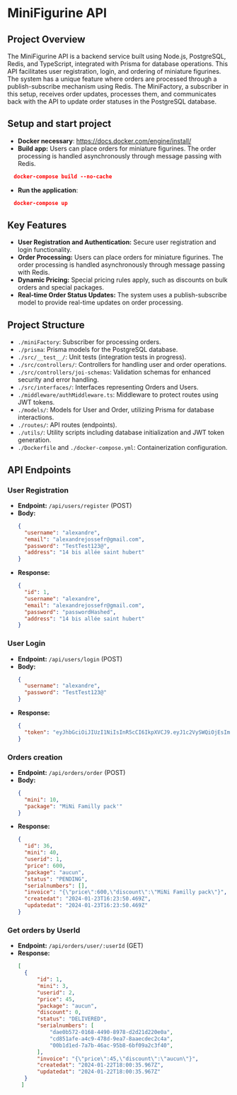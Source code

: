 # MiniFigurine API

## Project Overview
The MiniFigurine API is a backend service built using Node.js, PostgreSQL, Redis, and TypeScript, integrated with Prisma for database operations. This API facilitates user registration, login, and ordering of miniature figurines. The system has a unique feature where orders are processed through a publish-subscribe mechanism using Redis. The MiniFactory, a subscriber in this setup, receives order updates, processes them, and communicates back with the API to update order statuses in the PostgreSQL database.

## Setup and start project
- **Docker necessary**: https://docs.docker.com/engine/install/
- **Build app:** Users can place orders for miniature figurines. The order processing is handled asynchronously through message passing with Redis.
```json
  docker-compose build --no-cache
```
- **Run the application**:
```json
  docker-compose up
```

## Key Features
- **User Registration and Authentication:** Secure user registration and login functionality.
- **Order Processing:** Users can place orders for miniature figurines. The order processing is handled asynchronously through message passing with Redis.
- **Dynamic Pricing:** Special pricing rules apply, such as discounts on bulk orders and special packages.
- **Real-time Order Status Updates:** The system uses a publish-subscribe model to provide real-time updates on order processing.

## Project Structure
- `./miniFactory`: Subscriber for processing orders.
- `./prisma`: Prisma models for the PostgreSQL database.
- `./src/__test__/`: Unit tests (integration tests in progress).
- `./src/controllers/`: Controllers for handling user and order operations.
- `./src/controllers/joi-schemas`: Validation schemas for enhanced security and error handling.
- `./src/interfaces/`: Interfaces representing Orders and Users.
- `./middleware/authMiddleware.ts`: Middleware to protect routes using JWT tokens.
- `./models/`: Models for User and Order, utilizing Prisma for database interactions.
- `./routes/`: API routes (endpoints).
- `./utils/`: Utility scripts including database initialization and JWT token generation.
- `./Dockerfile` and `./docker-compose.yml`: Containerization configuration.

## API Endpoints

### User Registration
- **Endpoint:** `/api/users/register` (POST)
- **Body:**
  ```json
  {
    "username": "alexandre",
    "email": "alexandrejossefr@gmail.com",
    "password": "TestTest123@",
    "address": "14 bis allée saint hubert"
  }
- **Response:**
  ```json
  {
    "id": 1,
    "username": "alexandre",
    "email": "alexandrejossefr@gmail.com",
    "password": "passwordHashed",
    "address": "14 bis allée saint hubert"
  }
  ```
### User Login
- **Endpoint:** `/api/users/login` (POST)
- **Body:**
  ```json
  {
    "username": "alexandre",
    "password": "TestTest123@"
  }
  ```
- **Response:**
  ```json
  {
    "token": "eyJhbGciOiJIUzI1NiIsInR5cCI6IkpXVCJ9.eyJ1c2VySWQiOjEsImlhdCI6MTcwNjAyNjAyMiwiZXhwIjoxNzA2MDI5NjIyfQ.sXUh024InxcgTSoWf-XyHaLoDWXWNzLthFG1uyMuLTs",
  }
  ```
### Orders creation
- **Endpoint:** `/api/orders/order` (POST)
- **Body:**
  ```json
  {
    "mini": 10,
    "package": "MiNi Familly pack'"
  }
  ```
- **Response:**
  ```json
  {
    "id": 36,
    "mini": 40,
    "userid": 1,
    "price": 600,
    "package": "aucun",
    "status": "PENDING",
    "serialnumbers": [],
    "invoice": "{\"price\":600,\"discount\":\"MiNi Familly pack\"}",
    "createdat": "2024-01-23T16:23:50.469Z",
    "updatedat": "2024-01-23T16:23:50.469Z"
  }
  ```
### Get orders by UserId
- **Endpoint:** `/api/orders/user/:userId` (GET)
- **Response:**
  ```json
  [
    {
        "id": 1,
        "mini": 3,
        "userid": 2,
        "price": 45,
        "package": "aucun",
        "discount": 0,
        "status": "DELIVERED",
        "serialnumbers": [
            "dae0b572-0168-4490-8978-d2d21d220e0a",
            "cd851afe-a4c9-478d-9ea7-8aaecdec2c4a",
            "00b1d1ed-7a7b-46ac-95b8-6bf09a2c3f40",
        ],
        "invoice": "{\"price\":45,\"discount\":\"aucun\"}",
        "createdat": "2024-01-22T18:00:35.967Z",
        "updatedat": "2024-01-22T18:00:35.967Z"
    }
   ]
  ```